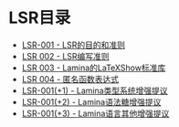# LSR目录
- [LSR-001 - LSR的目的和准则](store/LSR-001.md)
- [LSR 002 - LSR编写准则](store/LSR-002.md)
- [LSR 003 - Lamina的LaTeXShow标准库](store/LSR-003.md)
- [LSR 004 - 匿名函数表达式](store/LSR-004.md)
- [LSR-001(+1) - Lamina类型系统增强提议](store/LSR-001(+1).md)
- [LSR-001(+2) - Lamina语法糖增强提议](store/LSR-001(+2).md)
- [LSR-001(+3) - Lamina语言其他增强提议](store/LSR-001(+3).md)